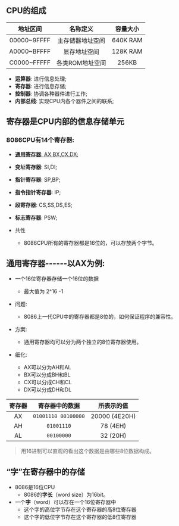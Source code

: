## CPU的组成



|  地址区间   |     名称定义     | 容量大小  |
| :---------: | :--------------: | :-------: |
| 00000~9FFFF | 主存储器地址空间 | 640K  RAM |
| A0000~BFFFF |   显存地址空间   | 128K RAM  |
| C0000~FFFFF | 各类ROM地址空间  |   256KB   |



- **运算器**: 进行信息处理;
- **寄存器**: 进行信息存储;
- **控制器**: 协调各种器件进行工作;
- **内部总线**: 实现CPU内各个器件之间的联系;





## 寄存器是CPU内部的信息存储单元



### 8086CPU有14个寄存器: 

- <u>**通用寄存器**: AX,BX,CX,DX;</u>
- **变址寄存器**: SI,DI;
- **指针寄存器**: SP,BP;
- **指令指针寄存器**: IP;
- **段寄存器**: CS,SS,DS,ES;
- **标志寄存器**: PSW;



- 共性
  - 8086CPU所有的寄存器都是16位的，可以存放两个字节。



## 通用寄存器------以AX为例:

- 一个16位寄存器存储一个16位的数据
  - 最大值为 2^16 -1



- 问题: 
  - 8086上一代CPU中的寄存器都是8位的，如何保证程序的兼容性。
- 方案: 
  - 通用寄存器均可以分为两个独立的8位寄存器使用。
- 细化: 
  - AX可以分为AH和AL
  - BX可以分成BH和BL
  - CX可以分成CH和CL
  - DX可以分成DH和DL




| 寄存器 |   寄存器中的数据    |  所表示的值   |
| :----: | :-----------------: | :-----------: |
|   AX   | `01001110 00100000` | 20000 (4E20H) |
|   AH   |     `01001110`      |   78 (4EH)    |
|   AL   |     `00100000`      |   32 (20H)    |

> 用16进制可以直观的看出这个数据是由哪些8位数据构成。





## “字”在寄存器中的存储



- 8086是16位CPU
  - 8086的**字长**（word size）为16bit。
- 一个**字**（word）可以存在一个16位寄存器中
  - 这个字的高位字节存在这个寄存器的高8位寄存器
  - 这个字的低位字节存在这个寄存器的低8位寄存器



